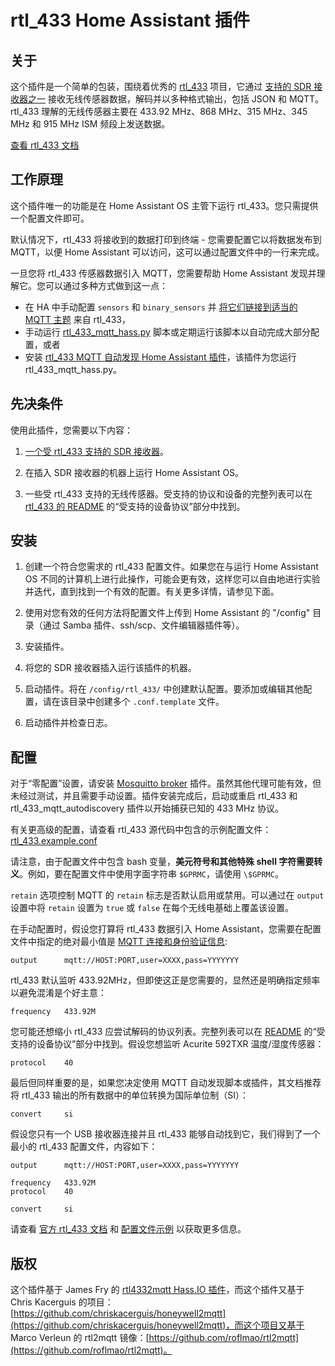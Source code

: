 # rtl_433 Home Assistant 插件

## 关于

这个插件是一个简单的包装，围绕着优秀的 [rtl_433](https://github.com/merbanan/rtl_433) 项目，它通过 [支持的 SDR 接收器之一](https://triq.org/rtl_433/HARDWARE.html) 接收无线传感器数据，解码并以多种格式输出，包括 JSON 和 MQTT。 rtl_433 理解的无线传感器主要在 433.92 MHz、868 MHz、315 MHz、345 MHz 和 915 MHz ISM 频段上发送数据。

[查看 rtl_433 文档](https://triq.org/rtl_433)

## 工作原理

这个插件唯一的功能是在 Home Assistant OS 主管下运行 rtl_433。您只需提供一个配置文件即可。

默认情况下，rtl_433 将接收到的数据打印到终端 - 您需要配置它以将数据发布到 MQTT，以便 Home Assistant 可以访问，这可以通过配置文件中的一行来完成。

一旦您将 rtl_433 传感器数据引入 MQTT，您需要帮助 Home Assistant 发现并理解它。您可以通过多种方式做到这一点：

  * 在 HA 中手动配置 `sensors` 和 `binary_sensors` 并 [将它们链接到适当的 MQTT 主题](https://www.home-assistant.io/integrations/sensor.mqtt/) 来自 rtl_433，
  * 手动运行 [rtl_433_mqtt_hass.py](https://github.com/merbanan/rtl_433/tree/master/examples/rtl_433_mqtt_hass.py) 脚本或定期运行该脚本以自动完成大部分配置，或者
  * 安装 [rtl_433 MQTT 自动发现 Home Assistant 插件](https://github.com/pbkhrv/rtl_433-hass-addons/tree/main/rtl_433_mqtt_autodiscovery)，该插件为您运行 rtl_433_mqtt_hass.py。

## 先决条件

使用此插件，您需要以下内容：

 1. [一个受 rtl_433 支持的 SDR 接收器](https://triq.org/rtl_433/HARDWARE.html)。

 2. 在插入 SDR 接收器的机器上运行 Home Assistant OS。

 3. 一些受 rtl_433 支持的无线传感器。受支持的协议和设备的完整列表可以在 [rtl_433 的 README](https://github.com/merbanan/rtl_433/blob/master/README.md) 的“受支持的设备协议”部分中找到。

## 安装

 1. 创建一个符合您需求的 rtl_433 配置文件。如果您在与运行 Home Assistant OS 不同的计算机上进行此操作，可能会更有效，这样您可以自由地进行实验并迭代，直到找到一个有效的配置。有关更多详情，请参见下面。

 2. 使用对您有效的任何方法将配置文件上传到 Home Assistant 的 "/config" 目录（通过 Samba 插件、ssh/scp、文件编辑器插件等）。

 3. 安装插件。

 5. 将您的 SDR 接收器插入运行该插件的机器。

 5. 启动插件。将在 `/config/rtl_433/` 中创建默认配置。要添加或编辑其他配置，请在该目录中创建多个 `.conf.template` 文件。

 6. 启动插件并检查日志。

## 配置

对于“零配置”设置，请安装 [Mosquitto broker](https://github.com/home-assistant/addons/blob/master/mosquitto/DOCS.md) 插件。虽然其他代理可能有效，但未经过测试，并且需要手动设置。插件安装完成后，启动或重启 rtl_433 和 rtl_433_mqtt_autodiscovery 插件以开始捕获已知的 433 MHz 协议。

有关更高级的配置，请查看 rtl_433 源代码中包含的示例配置文件：[rtl_433.example.conf](https://github.com/merbanan/rtl_433/blob/master/conf/rtl_433.example.conf)

请注意，由于配置文件中包含 bash 变量，**美元符号和其他特殊 shell 字符需要转义**。例如，要在配置文件中使用字面字符串 `$GPRMC`，请使用 `\$GPRMC`。

`retain` 选项控制 MQTT 的 `retain` 标志是否默认启用或禁用。可以通过在 `output` 设置中将 `retain` 设置为 `true` 或 `false` 在每个无线电基础上覆盖该设置。

在手动配置时，假设您打算将 rtl_433 数据引入 Home Assistant，您需要在配置文件中指定的绝对最小值是 [MQTT 连接和身份验证信息](https://triq.org/rtl_433/OPERATION.html#mqtt-output):

```
output      mqtt://HOST:PORT,user=XXXX,pass=YYYYYYY
```

rtl_433 默认监听 433.92MHz，但即使这正是您需要的，显然还是明确指定频率以避免混淆是个好主意：

```
frequency   433.92M
```

您可能还想缩小 rtl_433 应尝试解码的协议列表。完整列表可以在 [README](https://github.com/merbanan/rtl_433/blob/master/README.md) 的“受支持的设备协议”部分中找到。假设您想监听 Acurite 592TXR 温度/湿度传感器：

```
protocol    40
```

最后但同样重要的是，如果您决定使用 MQTT 自动发现脚本或插件，其文档推荐将 rtl_433 输出的所有数据中的单位转换为国际单位制（SI）：

```
convert     si
```

假设您只有一个 USB 接收器连接并且 rtl_433 能够自动找到它，我们得到了一个最小的 rtl_433 配置文件，内容如下：

```
output      mqtt://HOST:PORT,user=XXXX,pass=YYYYYYY

frequency   433.92M
protocol    40

convert     si
```

请查看 [官方 rtl_433 文档](https://triq.org/rtl_433) 和 [配置文件示例](https://github.com/merbanan/rtl_433/tree/master/conf) 以获取更多信息。

## 版权

这个插件基于 James Fry 的 [rtl4332mqtt Hass.IO 插件](https://github.com/james-fry/hassio-addons/tree/master/rtl4332mqtt)，而这个插件又基于 Chris Kacerguis 的项目：[https://github.com/chriskacerguis/honeywell2mqtt](https://github.com/chriskacerguis/honeywell2mqtt)，而这个项目又基于 Marco Verleun 的 rtl2mqtt 镜像：[https://github.com/roflmao/rtl2mqtt](https://github.com/roflmao/rtl2mqtt)。